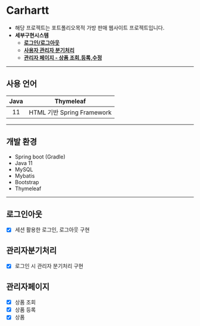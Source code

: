 # Carhartt
* 해당 프로젝트는 포트폴리오목적 가방 판매 웹사이트 프로젝트입니다.
* **세부구현시스템**
   * **[로그인/로그아웃](#로그인아웃)**
   * **[사용자 관리자 분기처리](#관리자분기처리)**
   * **[관리자 페이지 - 상품 조회,등록,수정](#관리자페이지)**

---
## 사용 언어

|    Java    |          Thymeleaf         |
| :--------: |        :--------:       |
|     11     |     HTML 기반 Spring Framework |

---

## 개발 환경
* Spring boot (Gradle)
* Java 11
* MySQL
* Mybatis
* Bootstrap
* Thymeleaf

---
## 로그인아웃
- [x] 세션 활용한 로그인, 로그아웃 구현

## 관리자분기처리
- [x] 로그인 시 관리자 분기처리 구현

## 관리자페이지
- [x] 상품 조회
- [x] 상품 등록
- [x] 상품 
